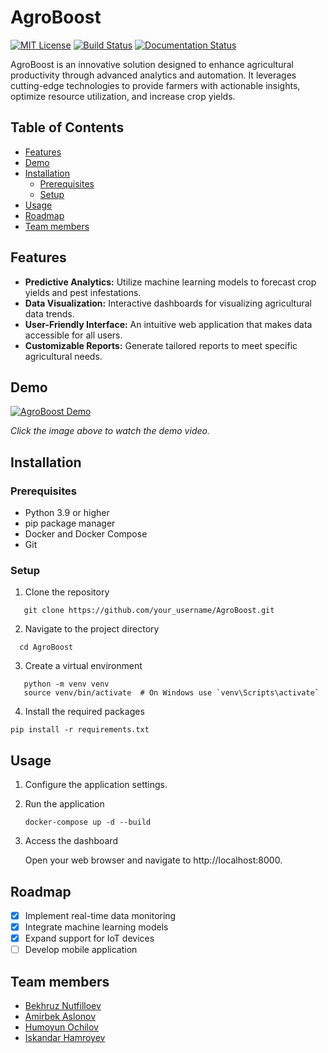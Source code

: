 # AgroBoost

[![MIT License](https://img.shields.io/badge/license-MIT-blue.svg)](LICENSE)
[![Build Status](https://img.shields.io/travis/AAmir007-code/AgroBoost.svg)](https://travis-ci.com/your_username/AgroBoost)
[![Documentation Status](https://readthedocs.org/projects/agroboost/badge/?version=latest)](https://agroboost.readthedocs.io/en/latest/?badge=latest)

AgroBoost is an innovative solution designed to enhance agricultural productivity through advanced analytics and
automation. It leverages cutting-edge technologies to provide farmers with actionable insights, optimize resource
utilization, and increase crop yields.

## Table of Contents

- [Features](#features)
- [Demo](#demo)
- [Installation](#installation)
    - [Prerequisites](#prerequisites)
    - [Setup](#setup)
- [Usage](#usage)
- [Roadmap](#roadmap)
- [Team members](#team-members)

## Features

- **Predictive Analytics:** Utilize machine learning models to forecast crop yields and pest infestations.
- **Data Visualization:** Interactive dashboards for visualizing agricultural data trends.
- **User-Friendly Interface:** An intuitive web application that makes data accessible for all users.
- **Customizable Reports:** Generate tailored reports to meet specific agricultural needs.

## Demo

[![AgroBoost Demo](https://img.youtube.com/vi/demo_video_id/0.jpg)](https://www.youtube.com/watch?v=demo_video_id)

*Click the image above to watch the demo video.*

## Installation

### Prerequisites

- Python 3.9 or higher
- pip package manager
- Docker and Docker Compose
- Git

### Setup

1. Clone the repository

`   
    git clone https://github.com/your_username/AgroBoost.git
`

2. Navigate to the project directory

`   cd AgroBoost
`

3. Create a virtual environment

```   
   python -m venv venv
   source venv/bin/activate  # On Windows use `venv\Scripts\activate`
```

4. Install the required packages

`pip install -r requirements.txt`

## Usage

1. Configure the application settings.

2. Run the application

   `docker-compose up -d --build`

3. Access the dashboard

   Open your web browser and navigate to http://localhost:8000.

## Roadmap

- [x] Implement real-time data monitoring
- [x] Integrate machine learning models
- [x] Expand support for IoT devices
- [ ] Develop mobile application

## Team members

- [Bekhruz Nutfilloev]()
- [Amirbek Aslonov]()
- [Humoyun Ochilov]()
- [Iskandar Hamroyev]()